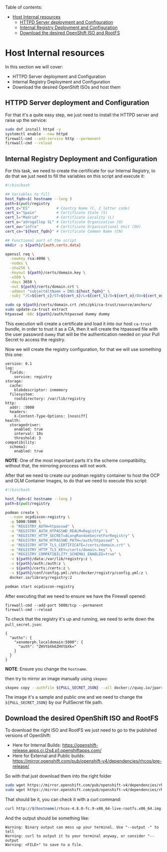 Table of contents:

<!-- TOC depthfrom:1 orderedlist:false -->

- [Host Internal resources](#host-internal-resources)
  - [HTTPD Server deployment and Configuration](#httpd-server-deployment-and-configuration)
  - [Internal Registry Deployment and Configuration](#internal-registry-deployment-and-configuration)
  - [Download the desired OpenShift ISO and RootFS](#download-the-desired-openshift-iso-and-rootfs)

<!-- /TOC -->

# Host Internal resources

In this section we will cover:

- HTTPD Server deployment and Configuration
- Internal Registry Deployment and Configuration
- Download the desired OpenShift ISOs and host them

## HTTPD Server deployment and Configuration

For that it's a quite easy step, we just need to install the HTTPD server and raise up the service:

```sh
sudo dnf install httpd -y
systemctl enable --now httpd
firewall-cmd --add-service http --permanent
firewall-cmd --reload
```

## Internal Registry Deployment and Configuration

For this task, we need to create the certificate for our Internal Registry, to do that we just need to fill the variables on this script and execute it:

```sh
#!/bin/bash

## Variables to fill
host_fqdn=$( hostname --long )
path=$(pwd)/registry
cert_c="ES"            # Country Name (C, 2 letter code)
cert_s="Spain"         # Certificate State (S)
cert_l="Madrid"        # Certificate Locality (L)
cert_o="adrogallop SL" # Certificate Organization (O)
cert_ou="infra"        # Certificate Organizational Unit (OU)
cert_cn="${host_fqdn}" # Certificate Common Name (CN)

## Functional part of the script
mkdir -p ${path}/{auth,certs,data}

openssl req \
  -newkey rsa:4096 \
  -nodes \
  -sha256 \
  -keyout ${path}/certs/domain.key \
  -x509 \
  -days 3650 \
  -out ${path}/certs/domain.crt \
  -addext "subjectAltName = DNS:${host_fqdn}" \
  -subj "/C=${cert_c}/ST=${cert_s}/L=${cert_l}/O=${cert_o}/OU=${cert_ou}/CN=${cert_cn}"

sudo cp ${path}/certs/domain.crt /etc/pki/ca-trust/source/anchors/
sudo update-ca-trust extract
htpasswd -bBc ${path}/auth/htpasswd dummy dummy
```

This execution will create a certificate and load it into our host `ca-trust` bundle, in order to trust it as a CA, then it will create the htpasswd file with the user password `dummy` that will be the authentication needed on your Pull Secret to access the registry.

Now we will create the registry configuration, for that we will use something this one:
```
version: 0.1
log:
  fields:
    service: registry
storage:
  cache:
    blobdescriptor: inmemory
  filesystem:
    rootdirectory: /var/lib/registry
http:
  addr: :5000
  headers:
    X-Content-Type-Options: [nosniff]
health:
  storagedriver:
    enabled: true
    interval: 10s
    threshold: 3
compatibility:
  schema1:
    enabled: true
```

**NOTE**: One of the most important parts it's the scheme compatibility, without that, the mirroring proccess will not work.

After that we need to create our podman registry container to host the OCP and OLM Container Images, to do that we need to execute this script:

```sh
#!/bin/bash

host_fqdn=$( hostname --long )
path=$(pwd)/registry

podman create \
  --name ocpdiscon-registry \
  -p 5000:5000 \
  -e "REGISTRY_AUTH=htpasswd" \
  -e "REGISTRY_AUTH_HTPASSWD_REALM=Registry" \
  -e "REGISTRY_HTTP_SECRET=ALongRandomSecretForRegistry" \
  -e "REGISTRY_AUTH_HTPASSWD_PATH=/auth/htpasswd" \
  -e "REGISTRY_HTTP_TLS_CERTIFICATE=/certs/domain.crt" \
  -e "REGISTRY_HTTP_TLS_KEY=/certs/domain.key" \
  -e "REGISTRY_COMPATIBILITY_SCHEMA1_ENABLED=true" \
  -v ${path}/data:/var/lib/registry:z \
  -v ${path}/auth:/auth:z \
  -v ${path}/certs:/certs:z \
  -v ${path}/conf/config.yml:/etc/docker/registry/config.yml:z \
  docker.io/library/registry:2

podman start ocpdiscon-registry
```

After executing that we need to ensure we have the Firewall opened:

```
firewall-cmd --add-port 5000/tcp --permanent
firewall-cmd --reload
```

To check that the registry it's up and running, we need to write down the `pull_secret.json`:

```
{
  "auths": {
    "xenomorph.localdomain:5000": {
      "auth": "ZHVtbXk6ZHVtbXk="
    }
  }
}
```

**NOTE**: Ensure you change the `hostname`.

then try to mirror an image manually using `skopeo`:

```sh
skopeo copy --authfile ${PULL_SECRET_JSON} --all docker://quay.io/jparrill/busybox:1.28 docker://xenomorph.localdomain:5000/jparrill/busybox:1.28
```

The image it's a sample and public one and we need to change the `${PULL_SECRET_JSON}` by our PullSecret file path.

## Download the desired OpenShift ISO and RootFS

To download the right ISO and RootFS we just need to go to the published versions of OpenShift:

- Here for Internal Builds: https://openshift-release.apps.ci.l2s4.p1.openshiftapps.com/
- Here for External and Public builds: https://mirror.openshift.com/pub/openshift-v4/dependencies/rhcos/pre-release/

So with that just download them into the right folder

```sh
sudo wget https://mirror.openshift.com/pub/openshift-v4/dependencies/rhcos/pre-release/latest-4.8/rhcos-4.8.0-fc.9-x86_64-live-rootfs.x86_64.img -O /var/www/html/rhcos-4.8.0-fc.9-x86_64-live-rootfs.x86_64.img
sudo wget https://mirror.openshift.com/pub/openshift-v4/dependencies/rhcos/pre-release/latest-4.8/rhcos-4.8.0-fc.9-x86_64-live.x86_64.iso -O /var/www/html/rhcos-4.8.0-fc.9-x86_64-live.x86_64.iso
```

That should be it, you can check it with a curl command:

```sh
curl http://$(hostname)/rhcos-4.8.0-fc.9-x86_64-live-rootfs.x86_64.img
```

And the output should be something like:

```console
Warning: Binary output can mess up your terminal. Use "--output -" to tell
Warning: curl to output it to your terminal anyway, or consider "--output
Warning: <FILE>" to save to a file.
```
